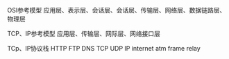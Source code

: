 OSI参考模型
应用层、表示层、会话层、会话层、传输层、网络层、数据链路层、物理层

TCP、IP参考模型
应用层、传输层、网际层、网络接口层

TCp、IP协议栈
HTTP FTP DNS
TCP UDP
IP
internet atm frame relay
